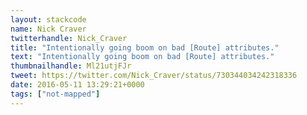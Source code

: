 ```yaml
---
layout: stackcode
name: Nick Craver
twitterhandle: Nick_Craver
title: "Intentionally going boom on bad [Route] attributes."
text: "Intentionally going boom on bad [Route] attributes."
thumbnailhandle: Ml21utjFJr
tweet: https://twitter.com/Nick_Craver/status/730344034242318336
date: 2016-05-11 13:29:21+0000
tags: ["not-mapped"]
---
```


